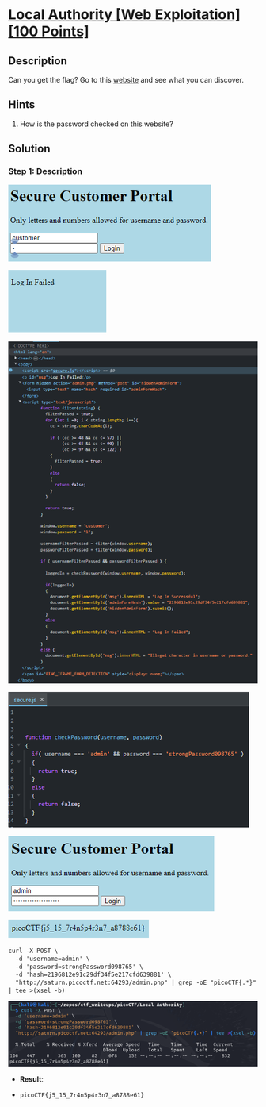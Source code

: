# [Local Authority [Web Exploitation] [100 Points]](https://play.picoctf.org/practice/challenge/278?category=1&originalEvent=70&page=1) #

## Description ##
Can you get the flag?
Go to this [website](http://saturn.picoctf.net:64293/) and see what you can discover.

## Hints ##
1. How is the password checked on this website?

## Solution ##

### Step 1: Description ###
![](images/webpage.png)

![](images/webpage_failed.png)

![](images/webpage_inspectFailed.png)

![](images/webpage_inspectSecure.js.png)

![](images/webpage_login.png)

![](images/webpage_loggedIn.png)

    curl -X POST \
      -d 'username=admin' \
      -d 'password=strongPassword098765' \
      -d 'hash=2196812e91c29df34f5e217cfd639881' \
      "http://saturn.picoctf.net:64293/admin.php" | grep -oE "picoCTF{.*}" | tee >(xsel -b)

![](images/webpage_retrieveFlag.png)

* **Result**:
*     picoCTF{j5_15_7r4n5p4r3n7_a8788e61}
